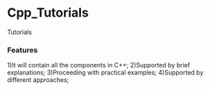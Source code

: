 # Cpp_Tutorials
Tutorials
### Features
1)It will contain all the components in C++;
2)Supported by brief explanations;
3)Proceeding with practical examples;
4)Supported by different approaches;
